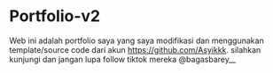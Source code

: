 # Portfolio-v2
Web ini adalah portfolio saya yang saya modifikasi dan menggunakan template/source code dari akun https://github.com/Asyikkk. silahkan kunjungi dan jangan lupa follow tiktok mereka  @bagasbarey__ 
